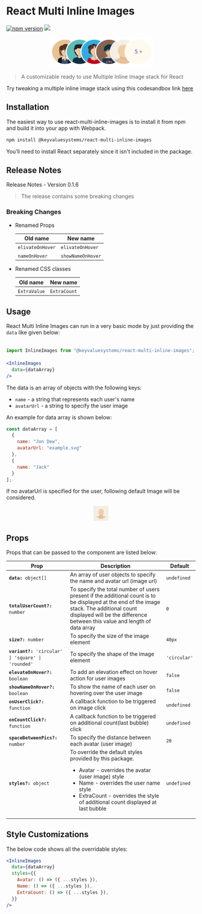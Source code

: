 
  
  

# React Multi Inline Images

<a href="https://www.npmjs.com/package/@keyvaluesystems/react-multi-inline-images"><img src="https://badgen.net/npm/v/@keyvaluesystems/react-multi-inline-images?color=blue" alt="npm version"></a> <a href="https://www.npmjs.com/package/@keyvaluesystems/react-multi-inline-images" ><img src="https://img.shields.io/npm/dw/@keyvaluesystems/react-multi-inline-images?label=Downloads" /></a> <a href="https://github.com/KeyValueSoftwareSystems/react-multi-inline-images"><img src="https://github.com/KeyValueSoftwareSystems/react-multi-inline-images/actions/workflows/deploy.yml/badge.svg" alt="" /></a>

<div align="center">
<img src="./screenshot.png" alt="" width="280" height="80"/>
</div>

 
> A customizable ready to use Multiple Inline Image stack for React

Try tweaking a multiple inline image stack using this codesandbox link <a href="https://codesandbox.io/s/react-multi-inline-images-6wmoko" >here</a>

## Installation

The easiest way to use react-multi-inline-images is to install it from npm and build it into your app with Webpack.

```bash
npm install @keyvaluesystems/react-multi-inline-images
```

You’ll need to install React separately since it isn't included in the package.

## Release Notes

Release Notes - Version 0.1.6

>The release contains some breaking changes

### Breaking Changes
<ul>
<li>Renamed Props</li>
<table>
  <thead>
    <tr>
      <th>Old name</th>
      <th>New name</th>
    </tr>
  </thead>
  <tbody>
    <tr>
      <td><code>elivateOnHover</code></td>
      <td>
       <code>elivateOnHover</code>
      </td>
    </tr>
     <tr>
      <td><code>nameOnHover</code></td>
      <td>
       <code>showNameOnHover</code>
      </td>
    </tr>
    </tbody>
  </table>

<li>Renamed CSS classes</li>
<table>
  <thead>
    <tr>
      <th>Old name</th>
      <th>New name</th>
    </tr>
  </thead>
  <tbody>
    <tr>
      <td><code>ExtraValue</code></td>
      <td>
       <code>ExtraCount</code>
      </td>
    </tr>
    </tbody>
  </table>
</ul>

## Usage

React Multi Inline Images can run in a very basic mode by just providing the `data` like given below:

```jsx

import InlineImages from "@keyvaluesystems/react-multi-inline-images";

<InlineImages
  data={dataArray}
/>

```

The data is an array of objects with the following keys:

-  `name` - a string that represents each user's name
-  `avatarUrl` - a string to specify the user image


An example for data array is shown below:

```jsx
const dataArray = [
  {
    name: "Jon Dew",
    avatarUrl: "example.svg"
  },
  {
    name: "Jack"
  }
];

```

If no avatarUrl is specified for the user, following default Image will be considered.

<div align="center">
<img src="./src/assets/default-avatar.svg" alt="" width="40" height="40"/>
</div>

## Props

  

Props that can be passed to the component are listed below:

<table>
  <thead>
    <tr>
      <th>Prop</th>
      <th>Description</th>
      <th>Default</th>
    </tr>
  </thead>
  <tbody>
    <tr>
      <td><code><b>data:</b> object[]</code></td>
      <td>
      An array of user objects to specify the name and avatar url (image url)
      </td>
      <td><code>undefined</code></td>
    </tr>
    <tr>
      <td><code><b>totalUserCount?:</b> number</code></td>
      <td>
      To specify the total number of users present if the additional count is to be displayed at the end of the image stack. The additional count displayed will be the difference between this value and length of data array
      </td>
      <td><code>0</code></td>
    </tr>
     <tr>
      <td><code><b>size?:</b> number</code></td>
      <td>
      To specify the size of the image element
      </td>
      <td><code>40px</code></td>
    </tr>
     <tr>
      <td><code><b>variant?:</b> 'circular' | 'square' | 'rounded'</code></td>
      <td>
      To specify the shape of the image element
      </td>
      <td><code>'circular'</code></td>
    </tr>
    <tr>
      <td><code><b>elevateOnHover?:</b> boolean</code></td>
      <td>
      To add an elevation effect on hover action for user images
      </td>
      <td><code>false</code></td>
    </tr>
    <tr>
      <td><code><b>showNameOnHover?:</b> boolean</code></td>
      <td>
        To show the name of each user on hovering over the user image
      </td>
      <td><code>false</code></td>
    </tr>
    <tr>
      <td><code><b>onUserClick?:</b> function</code></td>
      <td>
        A callback function to be triggered on image click
      </td>
      <td><code>undefined</code></td>
    </tr>
     <tr>
      <td><code><b>onCountClick?:</b> function</code></td>
      <td>
        A callback function to be triggered on additional count(last bubble) click
      </td>
      <td><code>undefined</code></td>
    </tr>
    <tr>
      <td><code><b>spaceBetweenPics?:</b> number</code></td>
      <td>
        To specify the distance between each avatar (user image)
      </td>
      <td><code>20</code></td>
    </tr>
     <tr>
      <td><code><b>styles?:</b> object</code></td>
      <td>
        To override the default styles provided by this package. <ul> 
        <li> Avatar - overrides the avatar (user image) style </li>
        <li> Name - overrides the user name style</li>
        <li> ExtraCount - overrides the style of additional count displayed at last bubble </li>
        </ul>
      </td>
      <td><code>undefined</code></td>
    </tr>
  </tbody>
</table>


## Style Customizations

The below code shows all the overridable styles:

```jsx
<InlineImages
  data={dataArray}
  styles={{
    Avatar: () => ({ ...styles }),
    Name: () => ({ ...styles }),
    ExtraCount: () => ({ ...styles }),
  }}
/>

```
